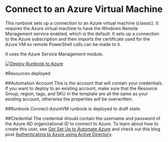 # Connect to an Azure Virtual Machine


This runbook sets up a connection to an Azure virtual machine (classic). It requires the Azure virtual machine to have the Windows Remote Management service enabled, which is the default. It sets up a connection to the Azure subscription and then imports the certificate used for the Azure VM so remote PowerShell calls can be made to it.  

It uses the Azure Service Management module.  

[![Deploy Runbook to Azure](http://azuredeploy.net/deploybutton.png)](https://portal.azure.com/#create/Microsoft.Template/uri/https%3A%2F%2Fraw.githubusercontent.com%2Fazureautomation%2Fautomation-packs%2Fmaster%2F200-connect-azure-vm%2FdeployRunbookAndCredential.json) 

#Resources deployed


##Automation Account
This is the account that will contain your credentials. If you want to deploy to an existing account, make sure that the Resource Group, region, tags, and SKU in the template are all the same as your existing account, otherwise the properties will be overwritten. 

##Runbook
Connect-AzureVM runbook is deployed to draft state.  

##Credential
The credential should contain the username and password of the Azure AD organizational ID to connect to Azure. To learn about how to create this user, see [Get Set Up to Automate Azure]("http://aka.ms/getsetuptoautomate") and check out this blog post [Authenticating to Azure using Active Directory]("http://azure.microsoft.com/blog/2014/08/27/azure-automation-authenticating-to-azure-using-azure-active-directory/").  




